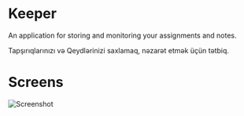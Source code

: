 # Keeper
An application for storing and monitoring your assignments and notes.

Tapşırıqlarınızı və Qeydlərinizi saxlamaq, nəzarət etmək üçün tətbiq.

# Screens
![Screenshot](https://drive.google.com/file/d/1tar46hMyLIE_YxXN8CXMWX1khpBcyn3N/view?usp=sharing)
